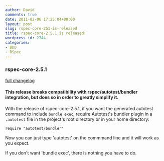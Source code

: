 ```yaml
---
author: David
comments: true
date: 2011-02-06 17:25:04+00:00
layout: post
slug: rspec-core-251-is-released
title: rspec-core-2.5.1 is released!
wordpress_id: 2744
categories:
- BDD
- RSpec
---
```


### rspec-core-2.5.1

[full changelog](http://github.com/rspec/rspec-core/compare/v2.5.0...v2.5.1)

#### This release breaks compatibility with rspec/autotest/bundler integration, but does so in order to greatly simplify it.

With the release of rspec-core-2.5.1, if you want the generated autotest command to include `bundle exec`, require Autotest's bundler plugin in a `.autotest` file in the project's root directory or in your home directory:

    require "autotest/bundler"

Now you can just type 'autotest' on the commmand line and it will work as you expect.

If you don't want 'bundle exec', there is nothing you have to do.

